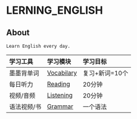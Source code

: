 # LERNING_ENGLISH
## About
```
Learn English every day.
```


| 学习工具        | 学习模块   | 学习目标 |   
| :--------  | :-----  |  :-----  |
| 墨墨背单词 | [Vocabilary](https://github.com/rtHuTong/learning_english/tree/main/Vocabulary) | 复习+新词=10个  |
| 每日听力 | [Reading](https://github.com/rtHuTong/learning_english/tree/main/Reading) | 20分钟  |
| 视频/音频 | [Listening](https://github.com/rtHuTong/learning_english/tree/main/Listening) | 20分钟  |
| 语法视频/书 | [Grammar](https://github.com/rtHuTong/learning_english/tree/main/Grammar.cn) | 一个语法  |
